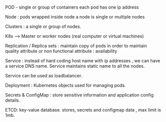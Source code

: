 POD - single or group of containers 
 each pod has one ip address

Node : pods wrapped inside node 
a node is single or multiple nodes

Clusters : a single or group of nodes.

K8s --> Master or worker nodes  (real computer or virtual machines)

Replication / Replica sets : maintain copy of pods in order to maintain quality attribute or non functional attribute : availability


Service : instead of hard coding host name with ip addresses , we can have a service DNS name. Service maintains static name to all the nodes.

Service can be used as loadbalancer.

Deployment : Kubernetes objects used for managing pods.  

Secrets & ConfigMap : store sensitive information and application config details.

ETCD: key-value database. stores, secrets and configmap data , max limit is 1mb.
